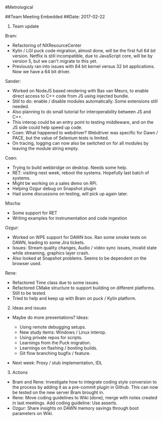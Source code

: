 #Metrological

##Team Meeting Embedded
##Date: 2017-02-22

1. Team update

Bram:
  * Refactoring of NXResourceCenter
  * Kylin / LGI puck code migration, almost done, will be the first full 64 bit version. Netflix is still incompatible, 
  due to JavaScript core, will be by version 5, but we can't migrate to this yet.
  * Previously ran into issues with 64 bit kernel versus 32 bit applications. Now we have a 64 bit driver.

Sander:
  * Worked on NodeJS based rendering with Bas van Meurs, to enable direct access to C++ code from JS using injected
  bundle.
  * Still to do: enable / disable modules automatically. Some extensions still needed.
  * Also planning to do small tutorial for interoperability between JS and C++.
  * This interop could be an entry point to testing middleware, and on the JS side could help speed up code.
  * Coen: What happened to webdriver? Webdriver was specific for Dawn / PACE, but the value of Selenium tests is limited.
  * On tracing, logging can now also be switched on for all modules by leaving the module string empty.
  
Coen:
  * Trying to build webbridge on desktop. Needs some help.
  * RET: visiting next week, reboot the systems. Hopefully last batch of systems.
  * Might be working on a sales demo on RPi.
  * Helping Ozgur debug on Snapshot plugin
  * Had some discussions on testing, will pick up again later.
  
Mischa:
  * Some support for RET
  * Writing examples for instrumentation and code ingestion
  
Ozgur:
  * Worked on WPE support for DAWN box. Ran some smoke tests on DAWN, leading to some Jira tickets.
  * Issues: Stream quality changes, Audio / video sync issues, invalid state while streaming, graphics layer crash.
  * Also looked at Snapshot problems. Seems to be dependent on the browser used.
  
Rene:
  * Refactored Time class due to some issues.
  * Refactored CMake structure to support building on different platforms. Still to be tested.
  * Tried to help and keep up with Bram on puck / Kylin platform.

2. Ideas and issues
  * Maybe do more presentations? Ideas:
    * Using remote debugging setups.
    * New study items: Windows / Linux interop.
    * Using private repos for scripts.
    * Learnings from the Puck migration.
    * Learnings on flashing / booting builds.
    * Git flow branching bugfix / feature.
    
  * Next week: Proxy / stub implementation, IDL

3. Actions
  * Bram and Rene: Investigate how to integrate coding style conversion to the process by adding it as
    a pre-commit plugin in Github. This can now be tested on the new server Bram brought in.
  * Rene: Move coding guidelines to Wiki (done), merge with notes created in last meetings. Add coding guideline: Use asserts.
  * Ozgur: Share insights on DAWN memory savings through boot parameters on Wiki.
  